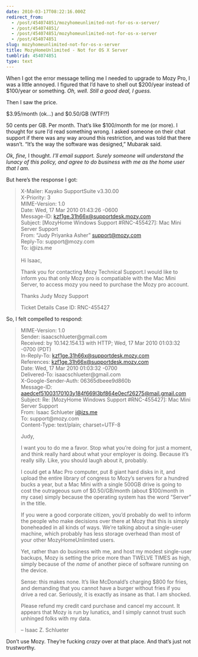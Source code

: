 ```yaml
---
date: 2010-03-17T08:22:16.000Z
redirect_from:
  - /post/454074851/mozyhomeunlimited-not-for-os-x-server/
  - /post/454074851/
  - /post/454074851/mozyhomeunlimited-not-for-os-x-server
  - /post/454074851
slug: mozyhomeunlimited-not-for-os-x-server
title: MozyHomeUnlimited - Not for OS X Server
tumblrid: 454074851
type: text
---
```

<p>When I got the error message telling me I needed to upgrade to Mozy Pro, I was a little annoyed.  I figured that I&rsquo;d have to shell out $200/year instead of $100/year or something.  <em>Oh, well.  Still a good deal, I guess.</em></p>

<p>Then I saw the price.</p>

<p>$3.95/month (ok&hellip;) and $0.50/GB (WTF!?)</p>

<p>50 cents per GB.  Per month.  That&rsquo;s like $100/month for me (or more).  I thought for sure I&rsquo;d read something wrong.  I asked someone on their chat support if there was any way around this restriction, and was told that there wasn&rsquo;t.  &ldquo;It&rsquo;s the way the software was designed,&rdquo; Mubarak said.</p>

<p><em>Ok, fine,</em> I thought.  <em>I&rsquo;ll email support.  Surely someone will understand the lunacy of this policy, and agree to do business with me as the home user that I am.</em></p>

<p>But here&rsquo;s the response I got:</p>

<blockquote>
  <p>X-Mailer: Kayako SupportSuite v3.30.00<br/>
  X-Priority: 3<br/>
  MIME-Version: 1.0<br/>
  Date: Wed, 17 Mar 2010 01:43:26 -0600<br/>
  Message-ID: <a href="mailto:kzf1ge.31h66x@supportdesk.mozy.com">kzf1ge.31h66x@supportdesk.mozy.com</a><br/>
  Subject: [MozyHome Windows Support #RNC-455427]: Mac Mini Server Support<br/>
  From: &ldquo;Judy Priyanka Asher&rdquo; <a href="mailto:support@mozy.com">support@mozy.com</a><br/>
  Reply-To: support@mozy.com<br/>
  To: i@izs.me<br/><br/>
  Hi Isaac,</p>
  
  <p>Thank you for contacting Mozy Technical Support.I would like to inform you
  that only Mozy pro is compatiable with the Mac Mini Server, to access mozy
  you need to purchase the Mozy pro account.</p>
  
  <p>Thanks
  Judy
  Mozy Support</p>
  
  <p>Ticket Details
  Case ID: RNC-455427</p>
</blockquote>

<p>So, I felt compelled to respond:</p>

<blockquote>
  <p>MIME-Version: 1.0<br/>
  Sender: isaacschlueter@gmail.com<br/>
  Received: by 10.142.154.13 with HTTP; Wed, 17 Mar 2010 01:03:32 -0700 (PDT)<br/>
  In-Reply-To: <a href="mailto:kzf1ge.31h66x@supportdesk.mozy.com">kzf1ge.31h66x@supportdesk.mozy.com</a><br/>
  References: <a href="mailto:kzf1ge.31h66x@supportdesk.mozy.com">kzf1ge.31h66x@supportdesk.mozy.com</a><br/>
  Date: Wed, 17 Mar 2010 01:03:32 -0700<br/>
  Delivered-To: isaacschlueter@gmail.com<br/>
  X-Google-Sender-Auth: 06365dbeee9d860b<br/>
  Message-ID: <a href="mailto:aaedcef51003170103y184f669l3bf864e0ecf26275@mail.gmail.com">aaedcef51003170103y184f669l3bf864e0ecf26275@mail.gmail.com</a><br/>
  Subject: Re: [MozyHome Windows Support #RNC-455427]: Mac Mini Server Support<br/>
  From: Isaac Schlueter <a href="mailto:i@izs.me">i@izs.me</a><br/>
  To: support@mozy.com<br/>
  Content-Type: text/plain; charset=UTF-8</p>
  
  <p>Judy,</p>
  
  <p>I want you to do me a favor.  Stop what you&rsquo;re doing for just a
  moment, and think really hard about what your employer is doing.
  Because it&rsquo;s really silly.  Like, you should laugh about it, probably.</p>
  
  <p>I could get a Mac Pro computer, put 8 giant hard disks in it, and
  upload the entire library of congress to Mozy&rsquo;s servers for a hundred
  bucks a year, but a Mac Mini with a single 500GB drive is going to
  cost the outrageous sum of $0.50/GB/month (about $100/month in my
  case) simply because the operating system has the word &ldquo;Server&rdquo; in the
  title.</p>
  
  <p>If you were a good corporate citizen, you&rsquo;d probably do well to inform
  the people who make decisions over there at Mozy that this is simply
  boneheaded in all kinds of ways.  We&rsquo;re talking about a single-user
  machine, which probably has less storage overhead than most of your
  other MozyHomeUnlimited users.</p>
  
  <p>Yet, rather than do business with me, and host my modest single-user
  backups, Mozy is setting the price more than TWELVE TIMES as high,
  simply because of the <em>name</em> of another piece of software running on
  the device.</p>
  
  <p>Sense: this makes none.  It&rsquo;s like McDonald&rsquo;s charging $800 for fries,
  and demanding that you cannot have a burger without fries if you drive
  a red car.  Seriously, it is exactly as insane as that.  I am shocked.</p>
  
  <p>Please refund my credit card purchase and cancel my account.  It
  appears that Mozy is run by lunatics, and I simply cannot trust such
  unhinged folks with my data.</p>
  
  <p>&ndash;
  Isaac Z. Schlueter</p>
</blockquote>

<p>Don&rsquo;t use Mozy.  They&rsquo;re fucking <em>crazy</em> over at that place.  And that&rsquo;s just not trustworthy.</p>
